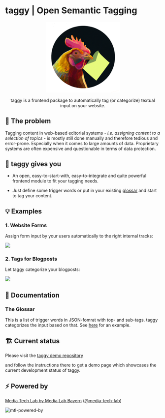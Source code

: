 # taggy | Open Semantic Tagging

<p align="center">
  <img width="240" alt="mtl-taggy" src="https://github.com/open-taggy/website/blob/main/static/img/logo.png">
</p>
<p align="center">
taggy is a frontend package to automatically tag (or categorize) textual input on your website.
</p>

## 🧩 The problem

Tagging content in web-based editorial systems -
*i.e. assigning content to a selection of topics* - 
is mostly still done manually and therefore tedious and error-prone. Especially when it comes to large amounts of data.
Proprietary systems are often expensive and questionable in terms of data protection.

## 🎯 taggy gives you
- An open, easy-to-start-with, easy-to-integrate and quite powerful frontend module to fit your tagging needs.

- Just define some trigger words or put in your existing [glossar](#the-glossar) and start to tag your content. 

## 💡 Examples
### 1. Website Forms
Assign form input by your users automatically to the right internal tracks:

<img src="https://open-taggy.github.io/website/img/taggy_screencast_v2_abo.gif" width="600" />

### 2. Tags for Blogposts
Let taggy categorize your blogposts:

<img src="https://open-taggy.github.io/website/img/taggy_screencast_v2_blog.gif" width="600" />

## 📘 Documentation

### The Glossar
This is a list of trigger words in JSON-fomrat with top- and sub-tags. taggy categorizes the input based on that.
See <a href="https://github.com/open-taggy/taggy/blob/main/data/glossar-abo.json">here</a> for an example.

## 🏗️ Current status
Please visit the [taggy demo repository](https://github.com/open-taggy/demo) 

and follow the instructions there to get a demo page which showcases the current development status of taggy. 


## ⚡ Powered by

<a href="https://media-tech-lab.com">Media Tech Lab by Media Lab Bayern</a> (<a href="https://github.com/media-tech-lab">@media-tech-lab</a>)

<img width="240" alt="mtl-powered-by" src="https://user-images.githubusercontent.com/12242651/189848013-001839f4-f866-434c-b1d8-90b195ab738b.png">
